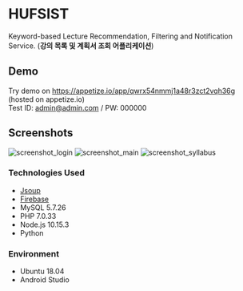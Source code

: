 # HUFSIST
Keyword-based Lecture Recommendation, Filtering and Notification Service. (**강의 목록 및 계획서 조회 어플리케이션**)

## Demo
Try demo on https://appetize.io/app/qwrx54nmmj1a48r3zct2vqh36g (hosted on appetize.io)
<br>Test ID: admin@admin.com / PW: 000000

## Screenshots
![screenshot_login](https://steemitimages.com/200x0//https://github.com/wonthechan/HUFSTable/blob/master/2019-05-23%2018-10-44%20Screenshot.jpg?raw=true) ![screenshot_main](https://steemitimages.com/200x0//https://github.com/wonthechan/HUFSTable/blob/master/2019-05-23%2018-12-10%20Screenshot.jpg?raw=true) ![screenshot_syllabus](https://steemitimages.com/200x0//https://github.com/wonthechan/HUFSTable/blob/master/2019-05-23%2018-12-42%20Screenshot.jpg?raw=true)

###  Technologies Used
- [Jsoup](https://jsoup.org/)
- [Firebase](https://firebase.google.com/?hl=ko)
- MySQL 5.7.26
- PHP 7.0.33
- Node.js 10.15.3
- Python

### Environment
- Ubuntu 18.04
- Android Studio
